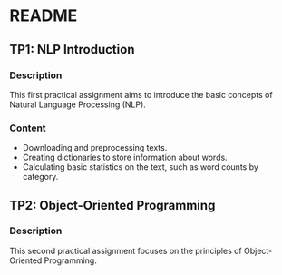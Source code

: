 # README

## TP1: NLP Introduction

### Description
This first practical assignment aims to introduce the basic concepts of Natural Language Processing (NLP).

### Content
- Downloading and preprocessing texts.
- Creating dictionaries to store information about words.
- Calculating basic statistics on the text, such as word counts by category.

## TP2: Object-Oriented Programming

### Description
This second practical assignment focuses on the principles of Object-Oriented Programming.
